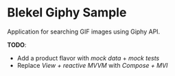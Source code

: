 # Blekel Giphy Sample

Application for searching GIF images using Giphy API.

__TODO__:

- Add a product flavor with _mock data_ + _mock tests_
- Replace _View + reactive MVVM_ with _Compose + MVI_
